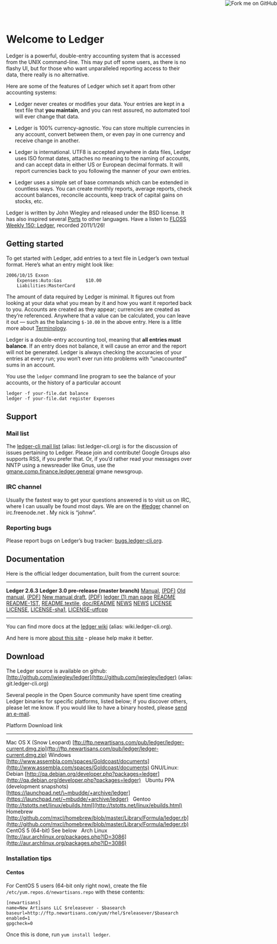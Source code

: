 <a href="http://github.com/jwiegley/ledger">
<img style="position: absolute; top: 0; right: 0; border: 0;" src="https://assets2.github.com/img/71eeaab9d563c2b3c590319b398dd35683265e85?repo=&url=http%3A%2F%2Fs3.amazonaws.com%2Fgithub%2Fribbons%2Fforkme_right_gray_6d6d6d.png&path=" alt="Fork me on GitHub" />
</a>

# Welcome to Ledger

Ledger is a powerful, double-entry accounting system that is accessed
from the UNIX command-line. This may put off some users, as there is no
flashy UI, but for those who want unparalleled reporting access to their
data, there really is no alternative.

Here are some of the features of Ledger which set it apart from other
accounting systems:

-   Ledger never creates or modifies your data. Your entries are kept in
    a text file that **you maintain**, and you can rest assured, no
    automated tool will ever change that data.

-   Ledger is 100% currency-agnostic. You can store multiple currencies
    in any account, convert between them, or even pay in one currency
    and receive change in another.

-   Ledger is international. UTF8 is accepted anywhere in data files,
    Ledger uses ISO format dates, attaches no meaning to the naming of
    accounts, and can accept data in either US or European decimal
    formats. It will report currencies back to you following the manner
    of your own entries.

-   Ledger uses a simple set of base commands which can be extended in
    countless ways. You can create monthly reports, average reports,
    check account balances, reconcile accounts, keep track of capital
    gains on stocks, etc.

Ledger is written by John Wiegley and released under the BSD license. It
has also inspired several [Ports](Ports.html) to other languages.
Have a listen to [FLOSS Weekly 150: Ledger](http://twit.tv/floss150), recorded 2011/1/26!

## Getting started

To get started with Ledger, add entries to a text file in Ledger’s own
textual format. Here’s what an entry might look like:

    2006/10/15 Exxon
        Expenses:Auto:Gas         $10.00
        Liabilities:MasterCard

The amount of data required by Ledger is minimal. It figures out from
looking at your data what you mean by it and how you want it reported
back to you. Accounts are created as they appear; currencies are created
as they’re referenced. Anywhere that a value can be calculated, you can
leave it out — such as the balancing `$-10.00` in the above entry.
Here is a little more about [Terminology](Terminology.html).

Ledger is a double-entry accounting tool, meaning that **all entries
must balance**. If an entry does not balance, it will cause an error and
the report will not be generated. Ledger is always checking the
accuracies of your entries at every run; you won’t ever run into
problems with “unaccounted” sums in an account.

You use the `ledger` command line program to see the balance of your
accounts, or the history of a particular account

    ledger -f your-file.dat balance
    ledger -f your-file.dat register Expenses


## Support

### Mail list

The [ledger-cli mail list](http://groups.google.com/group/ledger-cli) 
(alias: list.ledger-cli.org) 
is for the discussion of issues pertaining to Ledger. 
Please join and contribute!  Google Groups also supports RSS, if you
prefer that.  Or, if you’d rather read your messages over NNTP using a
newsreader like Gnus, use the
[gmane.comp.finance.ledger.general](http://dir.gmane.org/gmane.comp.finance.ledger.general)
gmane newsgroup.

### IRC channel

Usually the fastest way to get your questions answered is to visit us on
IRC, where I can usually be found most days. We are on the
[\#ledger](irc://irc.freenode.net/ledger) channel on irc.freenode.net . My
nick is “johnw”.

### Reporting bugs

Please report bugs on Ledger’s bug tracker: 
[bugs.ledger-cli.org](http://bugs.ledger-cli.org).


## Documentation

Here is the official ledger documentation, built from the current source:

  ---------------------------------------------------- ----------------------------------------------------------------
  **Ledger 2.6.3**                                     **Ledger 3.0 pre-release (master branch)**
  [Manual](2.6/ledger.html), [(PDF)](2.6/ledger.pdf)   [Old manual](3.0/doc/ledger.html), [(PDF)](3.0/doc/ledger.pdf)
                                                       [New manual draft](3.0/doc/ledger3.html), [(PDF)](3.0/doc/ledger3.pdf)
                                                       [ledger (1) man page](3.0/doc/ledger.1.html)
  [README](2.6/README)                                 [README-1ST](3.0/README-1ST), [README.textile](3.0/README.textile), [doc/README](3.0/doc/README)
  [NEWS](2.6/NEWS)                                     [NEWS](3.0/doc/NEWS)
  [LICENSE](2.6/LICENSE)                               [LICENSE](3.0/doc/LICENSE), [LICENSE-sha1](3.0/doc/LICENSE-sha1), [LICENSE-utfcpp](3.0/doc/LICENSE-utfcpp)
  ---------------------------------------------------- ----------------------------------------------------------------

You can find more docs at the [ledger wiki](https://github.com/jwiegley/ledger/wiki)
(alias: wiki.ledger-cli.org).

And here is more [about this site](README.html) - please help make it better.

## Download

The Ledger source is available on github:
[http://github.com/jwiegley/ledger](http://github.com/jwiegley/ledger)
(alias: git.ledger-cli.org) 

Several people in the Open Source community have spent time creating
Ledger binaries for specific platforms, listed below; if you discover
others, please let me know. If you would like to have a binary hosted,
please [send an e-mail](mailto:jwiegley@gmail.com).

  Platform                                   Download link
  ------------------------------------------ -------------------------------------------------------------------------------------------------------------------------------------------------------------------------------------------------------------------------
  Mac OS X (Snow Leopard)                    [ftp://ftp.newartisans.com/pub/ledger/ledger-current.dmg.zip](ftp://ftp.newartisans.com/pub/ledger/ledger-current.dmg.zip)
  Windows                                    [http://www.assembla.com/spaces/Goldcoast/documents](http://www.assembla.com/spaces/Goldcoast/documents)
  GNU/Linux:
  &nbsp; Debian                              [http://qa.debian.org/developer.php?packages=ledger](http://qa.debian.org/developer.php?packages=ledger)
  &nbsp; Ubuntu PPA  (development snapshots) [https://launchpad.net/\~mbudde/+archive/ledger](https://launchpad.net/~mbudde/+archive/ledger)
  &nbsp; Gentoo                              [http://tstotts.net/linux/ebuilds.html](http://tstotts.net/linux/ebuilds.html)
  &nbsp; Homebrew                            [http://github.com/mxcl/homebrew/blob/master/Library/Formula/ledger.rb](http://github.com/mxcl/homebrew/blob/master/Library/Formula/ledger.rb)
  &nbsp; CentOS 5 (64-bit)                   See below
  &nbsp; Arch Linux                          [http://aur.archlinux.org/packages.php?ID=3086](http://aur.archlinux.org/packages.php?ID=3086)


### Installation tips

#### Centos

For CentOS 5 users (64-bit only right now), create the file
`/etc/yum.repos.d/newartisans.repo` with these contents:

    [newartisans]
    name=New Artisans LLC $releasever - $basearch
    baseurl=http://ftp.newartisans.com/yum/rhel/$releasever/$basearch
    enabled=1
    gpgcheck=0

Once this is done, run `yum install ledger`.

